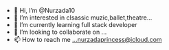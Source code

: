 - 👋 Hi, I’m @Nurzada10
- 👀 I’m interested in clsassic muzic,ballet,theatre...
- 🌱 I’m currently learning full stack developer
- 💞️ I’m looking to collaborate on ...
- 📫 How to reach me ...nurzadaprincess@icloud.com

<!---
Nurzada10/Nurzada10 is a ✨ special ✨ repository because its `README.md` (this file) appears on your GitHub profile.
You can click the Preview link to take a look at your changes.
--->
